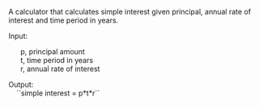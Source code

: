 A calculator that calculates simple interest given principal, annual rate of interest and time period in years.<br />

Input:<br />
<ul>
    p, principal amount<br />
    t, time period in years<br />
    r, annual rate of interest<br />
</ul>
Output:<br />
&nbsp;&nbsp;&nbsp;&nbsp;``simple interest = p*t*r``
